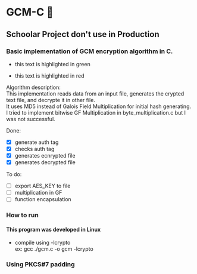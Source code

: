 
# GCM-C :crystal_ball:
## Schoolar Project don't use in Production
### Basic implementation of GCM encryption algorithm in C.

+ this text is highlighted in green
- this text is highlighted in red

Algorithm description:<br>
This implementation reads data from an input file, generates the crypted text file, and decrypte it in other file.<br>
It uses MD5 instead of Galois Field Multiplication for initial hash generating. I tried to implement bitwise GF Multiplication in byte_multiplication.c but I was not successful.

 Done:
- [x] generate auth tag
- [x] checks auth tag
- [x] generates ecnrypted file
- [x] generates decrypted file

 To do:
- [ ] export AES_KEY to file
- [ ] multiplication in GF
- [ ] function encapsulation

### How to run
#### This program was developed in Linux

* compile using -lcrypto
   <br> ex: gcc ./gcm.c -o gcm -lcrypto


### Using PKCS#7 padding
